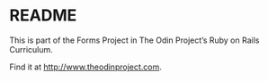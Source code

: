 # README

This is part of the Forms Project in The Odin Project’s Ruby on Rails Curriculum.

Find it at http://www.theodinproject.com.
